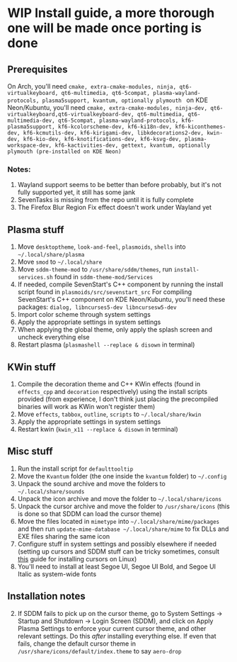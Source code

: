 # WIP Install guide, a more thorough one will be made once porting is done

## Prerequisites

On Arch, you'll need ```cmake, extra-cmake-modules, ninja, qt6-virtualkeyboard, qt6-multimedia, qt6-5compat, plasma-wayland-protocols, plasma5support, kvantum, optionally plymouth ```
on KDE Neon/Kubuntu, you'll need ```cmake, extra-cmake-modules, ninja-dev, qt6-virtualkeyboard,qt6-virtualkeyboard-dev, qt6-multimedia, qt6-multimedia-dev, qt6-5compat, plasma-wayland-protocols, kf6-plasma5support, kf6-kcolorscheme-dev, kf6-ki18n-dev, kf6-kiconthemes-dev, kf6-kcmutils-dev, kf6-kirigami-dev, libkdecorations2-dev, kwin-dev, kf6-kio-dev, kf6-knotifications-dev, kf6-ksvg-dev, plasma-workspace-dev, kf6-kactivities-dev, gettext, kvantum, optionally plymouth (pre-installed on KDE Neon) ```
### Notes:

1. Wayland support seems to be better than before probably, but it's not fully supported yet, it still has some jank
2. SevenTasks is missing from the repo until it is fully complete
3. The Firefox Blur Region Fix effect doesn't work under Wayland yet

## Plasma stuff

1. Move ```desktoptheme```, ```look-and-feel```, ```plasmoids```, ```shells``` into ```~/.local/share/plasma```
2. Move ```smod``` to ```~/.local/share```
3. Move ```sddm-theme-mod``` to ```/usr/share/sddm/themes```, run ```install-services.sh``` found in ```sddm-theme-mod/Services```
4. If needed, compile SevenStart's C++ component by running the install script found in ```plasmoids/src/sevenstart_src```
For compiling SevenStart's C++ component on KDE Neon/Kubuntu, you'll need these packages: ``` dialog, libncurses5-dev libncursesw5-dev ```
5. Import color scheme through system settings
6. Apply the appropriate settings in system settings
7. When applying the global theme, only apply the splash screen and uncheck everything else
8. Restart plasma (```plasmashell --replace & disown``` in terminal)


## KWin stuff

1. Compile the decoration theme and C++ KWin effects (found in ```effects_cpp``` and ```decoration``` respectively) using the install scripts provided (from experience, I don't think just placing the precompiled binaries will work as KWin won't register them)
2. Move ```effects```, ```tabbox```, ```outline```, ```scripts``` to ```~/.local/share/kwin```
3. Apply the appropriate settings in system settings
4. Restart kwin (```kwin_x11 --replace & disown``` in terminal)

## Misc stuff

1. Run the install script for ```defaulttooltip```
2. Move the ```Kvantum``` folder (the one inside the ```kvantum``` folder) to ```~/.config```
3. Unpack the sound archive and move the folders to ```~/.local/share/sounds```
4. Unpack the icon archive and move the folder to ```~/.local/share/icons```
5. Unpack the cursor archive and move the folder to ```/usr/share/icons``` (this is done so that SDDM can load the cursor theme)
5. Move the files located in ```mimetype``` into ```~/.local/share/mime/packages``` and then run ```update-mime-database ~/.local/share/mime``` to fix DLLs and EXE files sharing the same icon
5. Configure stuff in system settings and possibly elsewhere if needed (setting up cursors and SDDM stuff can be tricky sometimes, consult [this](https://www.youtube.com/watch?v=Dj7co2R7RKw) guide for installing cursors on Linux)
6. You'll need to install at least Segoe UI, Segoe UI Bold, and Segoe UI Italic as system-wide fonts

## Installation notes

2. If SDDM fails to pick up on the cursor theme, go to System Settings -> Startup and Shutdown -> Login Screen (SDDM), and click on Apply Plasma Settings to enforce your current cursor theme, and other relevant settings. Do this *after* installing everything else. If even that fails, change the default cursor theme in ```/usr/share/icons/default/index.theme``` to say ```aero-drop```
